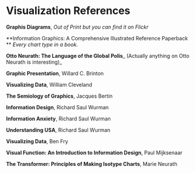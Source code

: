 # Visualization References

**Graphis Diagrams**, _Out of Print but you can find it on Flickr_

**Information Graphics: A Comprehensive Illustrated Reference Paperback ** _Every chart type in a book._

**Otto Neurath: The Language of the Global Polis**_ (Actually anything on Otto Neurath is interesting)_

**Graphic Presentation**, Willard C. Brinton

**Visualizing Data**, William Cleveland

**The Semiology of Graphics**, Jacques Bertin

**Information Design**, Richard Saul Wurman

**Information Anxiety**, Richard Saul Wurman

**Understanding USA**, Richard Saul Wurman

**Visualizing Data**, Ben Fry

**Visual Function: An Introduction to Information Design**, Paul Mijksenaar

**The Transformer: Principles of Making Isotype Charts**, Marie Neurath
